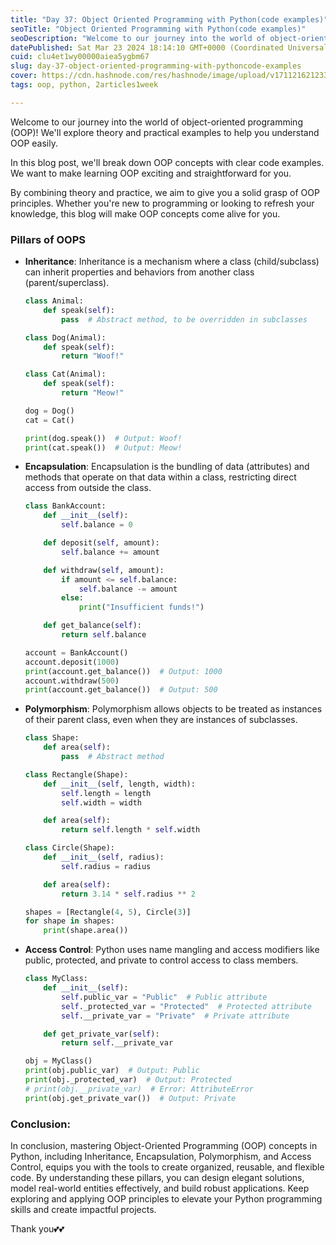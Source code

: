 ```yaml
---
title: "Day 37: Object Oriented Programming with Python(code examples)"
seoTitle: "Object Oriented Programming with Python(code examples)"
seoDescription: "Welcome to our journey into the world of object-oriented programming (OOP)! "
datePublished: Sat Mar 23 2024 18:14:10 GMT+0000 (Coordinated Universal Time)
cuid: clu4et1wy00000aiea5ygbm67
slug: day-37-object-oriented-programming-with-pythoncode-examples
cover: https://cdn.hashnode.com/res/hashnode/image/upload/v1711216212335/80972566-7472-4900-8646-d9005c1d9b24.png
tags: oop, python, 2articles1week

---
```


Welcome to our journey into the world of object-oriented programming (OOP)! We'll explore theory and practical examples to help you understand OOP easily.

In this blog post, we'll break down OOP concepts with clear code examples. We want to make learning OOP exciting and straightforward for you.

By combining theory and practice, we aim to give you a solid grasp of OOP principles. Whether you're new to programming or looking to refresh your knowledge, this blog will make OOP concepts come alive for you.

### Pillars of OOPS

* **Inheritance**: Inheritance is a mechanism where a class (child/subclass) can inherit properties and behaviors from another class (parent/superclass).
    
    ```python
    class Animal:
        def speak(self):
            pass  # Abstract method, to be overridden in subclasses
    
    class Dog(Animal):
        def speak(self):
            return "Woof!"
    
    class Cat(Animal):
        def speak(self):
            return "Meow!"
    
    dog = Dog()
    cat = Cat()
    
    print(dog.speak())  # Output: Woof!
    print(cat.speak())  # Output: Meow!
    ```
    
* **Encapsulation**: Encapsulation is the bundling of data (attributes) and methods that operate on that data within a class, restricting direct access from outside the class.
    
    ```python
    class BankAccount:
        def __init__(self):
            self.balance = 0
    
        def deposit(self, amount):
            self.balance += amount
    
        def withdraw(self, amount):
            if amount <= self.balance:
                self.balance -= amount
            else:
                print("Insufficient funds!")
    
        def get_balance(self):
            return self.balance
    
    account = BankAccount()
    account.deposit(1000)
    print(account.get_balance())  # Output: 1000
    account.withdraw(500)
    print(account.get_balance())  # Output: 500
    ```
    
* **Polymorphism**: Polymorphism allows objects to be treated as instances of their parent class, even when they are instances of subclasses.
    
    ```python
    class Shape:
        def area(self):
            pass  # Abstract method
    
    class Rectangle(Shape):
        def __init__(self, length, width):
            self.length = length
            self.width = width
    
        def area(self):
            return self.length * self.width
    
    class Circle(Shape):
        def __init__(self, radius):
            self.radius = radius
    
        def area(self):
            return 3.14 * self.radius ** 2
    
    shapes = [Rectangle(4, 5), Circle(3)]
    for shape in shapes:
        print(shape.area())
    ```
    
* **Access Control**: Python uses name mangling and access modifiers like public, protected, and private to control access to class members.
    
    ```python
    class MyClass:
        def __init__(self):
            self.public_var = "Public"  # Public attribute
            self._protected_var = "Protected"  # Protected attribute
            self.__private_var = "Private"  # Private attribute
    
        def get_private_var(self):
            return self.__private_var
    
    obj = MyClass()
    print(obj.public_var)  # Output: Public
    print(obj._protected_var)  # Output: Protected
    # print(obj.__private_var)  # Error: AttributeError
    print(obj.get_private_var())  # Output: Private
    ```
    

### Conclusion:

In conclusion, mastering Object-Oriented Programming (OOP) concepts in Python, including Inheritance, Encapsulation, Polymorphism, and Access Control, equips you with the tools to create organized, reusable, and flexible code. By understanding these pillars, you can design elegant solutions, model real-world entities effectively, and build robust applications. Keep exploring and applying OOP principles to elevate your Python programming skills and create impactful projects.

Thank you💕💕